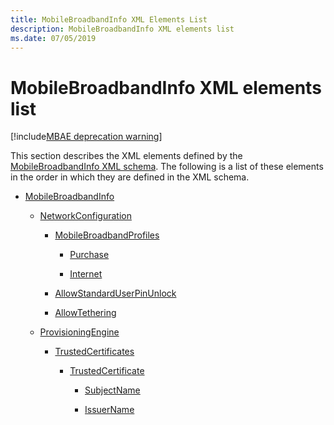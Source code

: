 ```yaml
---
title: MobileBroadbandInfo XML Elements List
description: MobileBroadbandInfo XML elements list
ms.date: 07/05/2019
---
```


# MobileBroadbandInfo XML elements list

[!include[MBAE deprecation warning](../includes/mbae-deprecation-warning.md)]

This section describes the XML elements defined by the [MobileBroadbandInfo XML schema](mobilebroadbandinfo-xml-schema.md). The following is a list of these elements in the order in which they are defined in the XML schema.

-   [MobileBroadbandInfo](mobilebroadbandinfo.md)

    -   [NetworkConfiguration](networkconfiguration.md)

        -   [MobileBroadbandProfiles](mobilebroadbandprofiles.md)

            -   [Purchase](purchase.md)

            -   [Internet](internet.md)

        -   [AllowStandardUserPinUnlock](allowstandarduserpinunlock.md)

        -   [AllowTethering](allowtethering.md)

    -   [ProvisioningEngine](provisioningengine.md)

        -   [TrustedCertificates](trustedcertificates.md)

            -   [TrustedCertificate](trustedcertificate.md)

                -   [SubjectName](subjectname.md)

                -   [IssuerName](issuername.md)

 

 





